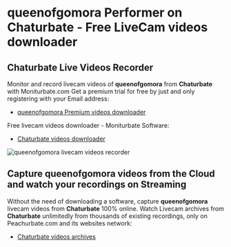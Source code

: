 # queenofgomora Performer on Chaturbate - Free LiveCam videos downloader

## Chaturbate Live Videos Recorder

Monitor and record livecam videos of **queenofgomora** from **Chaturbate** with Moniturbate.com
Get a premium trial for free by just and only registering with your Email address:
* [queenofgomora Premium videos downloader](https://moniturbate.com/request-demo-licence-key.html)

Free livecam videos downloader - Moniturbate Software:
* [Chaturbate videos downloader](https://moniturbate.com/moniturbate-download-software.html)

![queenofgomora livecam videos recorder](https://peachurnet.com/templates/moniturbate-software.png)


## Capture queenofgomora videos from the Cloud and watch your recordings on Streaming

Without the need of downloading a software, capture **queenofgomora** livecam videos from **Chaturbate** 100% online.
Watch Livecam archives from **Chaturbate** unlimitedly from thousands of existing recordings, only on Peachurbate.com and its websites network:
* [Chaturbate videos archives](https://peachurnet.com/)
